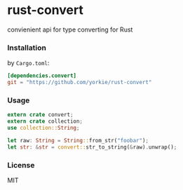 
rust-convert
================
convienient api for type converting for Rust

### Installation

by `Cargo.toml`:
```toml
[dependencies.convert]
git = "https://github.com/yorkie/rust-convert"
```

### Usage
```rs
extern crate convert;
extern crate collection;
use collection::String;

let raw: String = String::from_str("foobar");
let str: &str = convert::str_to_string(&raw).unwrap();
```

### License

MIT
